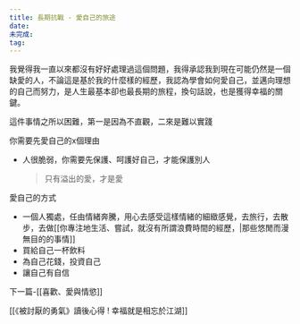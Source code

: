 ```yaml
---
title: 長期抗戰 - 愛自己的旅途
date: 
未完成: 
tag:
---
```

我覺得我一直以來都沒有好好處理過這個問題，我得承認我到現在可能仍然是一個缺愛的人，不論這是基於我的什麼樣的經歷，我認為學會如何愛自己，並邁向理想的自己而努力，是人生最基本卻也最長期的旅程，換句話說，也是獲得幸福的關鍵。

這件事情之所以困難，第一是因為不直觀，二來是難以實踐




你需要先愛自己的x個理由
- 人很脆弱，你需要先保護、呵護好自己，才能保護別人
	>只有溢出的愛，才是愛


愛自己的方式
- 一個人獨處，任由情緒奔騰，用心去感受這樣情緒的細緻感覺，去旅行，去散步，去做[[你專注地生活、嘗試，就沒有所謂浪費時間的經歷，|那些悠閒而漫無目的的事情]]
- 買給自己一杯飲料
- 為自己花錢，投資自己
- 讓自己有自信

下一篇-[[喜歡、愛與情慾]]

[[《被討厭的勇氣》讀後心得 ! 幸福就是相忘於江湖]]

